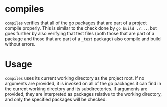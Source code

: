 compiles
========

`compiles` verifies that all of the go packages that are part of a project compile properly. This is similar to the
check done by `go build ./...`, but goes further by also verifying that test files (both those that are part of a
package and those that are part of a `_test` package) also compile and build without errors.

Usage
=====
`compiles` uses its current working directory as the project root. If no arguments are provided, it is invoked on all
of the go packages it can find in the current working directory and its subdirectories. If arguments are provided, they
are interpreted as packages relative to the working directory, and only the specified packages will be checked.
